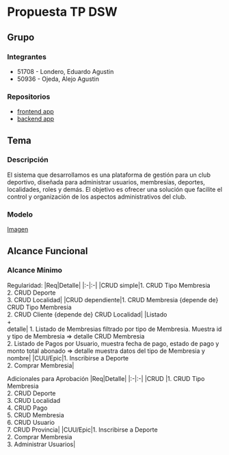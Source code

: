 # Propuesta TP DSW

## Grupo
### Integrantes
* 51708 - Londero, Eduardo Agustin
* 50936 - Ojeda, Alejo Agustin
  
### Repositorios
* [frontend app](https://github.com/EduardoLondero/club-frontend)
* [backend app](https://github.com/EduardoLondero/club-backend)

## Tema
### Descripción
El sistema que desarrollamos es una plataforma de gestión para un club deportivo, diseñada para administrar usuarios, membresías, deportes, localidades, roles y demás. El objetivo es ofrecer una solución que facilite el control y organización de los aspectos administrativos del club.

### Modelo
[Imagen](https://drive.google.com/file/d/1_wE_H2QCCRcldTkfMLTFS1rf6NleAA5L/view?usp=sharing)

## Alcance Funcional 

### Alcance Mínimo

Regularidad:
|Req|Detalle|
|:-|:-|
|CRUD simple|1. CRUD Tipo Membresia<br>2. CRUD Deporte<br>3. CRUD Localidad|
|CRUD dependiente|1. CRUD Membresia {depende de} CRUD Tipo Membresia<br>2. CRUD Cliente {depende de} CRUD Localidad|
|Listado<br>+<br>detalle| 1. Listado de Membresias filtrado por tipo de Membresia. Muestra id y tipo de Membresia => detalle CRUD Membresia<br> 2. Listado de Pagos por Usuario, muestra fecha de pago, estado de pago y monto total abonado => detalle muestra datos del tipo de Membresia y nombre|
|CUU/Epic|1. Inscribirse a Deporte <br>2. Comprar Membresia|


Adicionales para Aprobación
|Req|Detalle|
|:-|:-|
|CRUD |1. CRUD Tipo Membresia<br>2. CRUD Deporte<br>3. CRUD Localidad<br>4. CRUD Pago<br>5. CRUD Membresia<br>6. CRUD Usuario<br>7. CRUD Provincia|
|CUU/Epic|1. Inscribirse a Deporte<br>2. Comprar Membresia<br>3. Administrar Usuarios|

